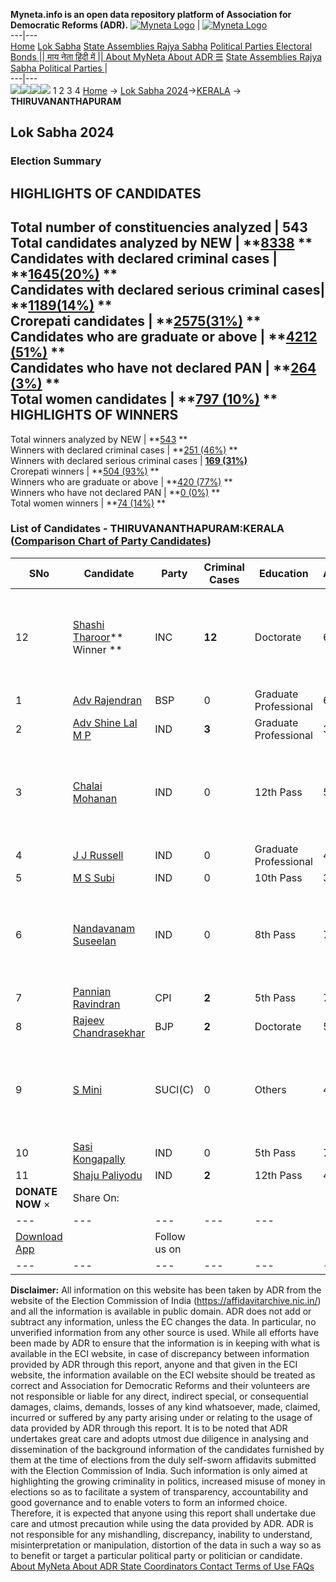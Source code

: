**Myneta.info is an open data repository platform of Association for Democratic Reforms (ADR).**
[![Myneta Logo](https://www.myneta.info/lib/img/myneta-logo.png)](https://www.myneta.info/) | [![Myneta Logo](https://www.myneta.info/lib/img/adr-logo.png)](https://adrindia.org)  
---|---  
[Home](https://www.myneta.info/) [Lok Sabha](https://www.myneta.info/#ls "Lok Sabha") [ State Assemblies ](https://www.myneta.info/#sa "State Assemblies") [Rajya Sabha](https://www.myneta.info/#rs "Rajya Sabha") [Political Parties ](https://www.myneta.info/party "Political Parties") [ Electoral Bonds ](https://www.myneta.info/electoral_bonds "Electoral Bonds") [ || माय नेता हिंदी में || ](https://translate.google.co.in/translate?prev=hp&hl=en&js=y&u=www.myneta.info&sl=en&tl=hi&history_state0=) [ About MyNeta ](https://adrindia.org/content/about-myneta) [ About ADR ](https://adrindia.org/about-adr/who-we-are) [☰](javascript:void\(0\))
[ State Assemblies ](https://www.myneta.info/#sa "State Assemblies") [ Rajya Sabha ](https://www.myneta.info/#rs "Rajya Sabha") [ Political Parties ](https://www.myneta.info/party "Political Parties")
|   
---|---  
![](https://www.myneta.info/lib/img/banner/banner-1.png)![](https://www.myneta.info/lib/img/banner/banner-2.png)![](https://www.myneta.info/lib/img/banner/banner-3.png)![](https://www.myneta.info/lib/img/banner/banner-4.png)
1  2  3  4 
[Home](https://www.myneta.info/) → [Lok Sabha 2024](https://www.myneta.info/LokSabha2024/)→[KERALA](https://www.myneta.info/LokSabha2024/index.php?action=show_constituencies&state_id=17) → **THIRUVANANTHAPURAM**
### 
## Lok Sabha 2024
###  Election Summary 
HIGHLIGHTS OF CANDIDATES  
---  
Total number of constituencies analyzed |  543   
Total candidates analyzed by NEW | **[8338](https://www.myneta.info/LokSabha2024/index.php?action=summary&subAction=candidates_analyzed&sort=candidate#summary) **  
Candidates with declared criminal cases | **[1645(20%)](https://www.myneta.info/LokSabha2024/index.php?action=summary&subAction=crime&sort=candidate#summary) **  
Candidates with declared serious criminal cases| **[1189(14%)](https://www.myneta.info/LokSabha2024/index.php?action=summary&subAction=serious_crime&sort=candidate#summary) **  
Crorepati candidates | **[2575(31%)](https://www.myneta.info/LokSabha2024/index.php?action=summary&subAction=crorepati&sort=candidate#summary) **  
Candidates who are graduate or above | **[4212 (51%)](https://www.myneta.info/LokSabha2024/index.php?action=summary&subAction=education&sort=candidate#summary) **  
Candidates who have not declared PAN | **[264 (3%)](https://www.myneta.info/LokSabha2024/index.php?action=summary&subAction=without_pan&sort=candidate#summary) **  
Total women candidates | **[797 (10%)](https://www.myneta.info/LokSabha2024/index.php?action=summary&subAction=women_candidate&sort=candidate#summary) **  
HIGHLIGHTS OF WINNERS  
---  
Total winners analyzed by NEW | **[543](https://www.myneta.info/LokSabha2024/index.php?action=summary&subAction=winner_analyzed&sort=candidate#summary) **  
Winners with declared criminal cases | **[251 (46%)](https://www.myneta.info/LokSabha2024/index.php?action=summary&subAction=winner_crime&sort=candidate#summary) **  
Winners with declared serious criminal cases | **[169 (31%)](https://www.myneta.info/LokSabha2024/index.php?action=summary&subAction=winner_serious_crime&sort=candidate#summary)**  
Crorepati winners | **[504 (93%)](https://www.myneta.info/LokSabha2024/index.php?action=summary&subAction=winner_crorepati&sort=candidate#summary) **  
Winners who are graduate or above | **[420 (77%)](https://www.myneta.info/LokSabha2024/index.php?action=summary&subAction=winner_education&sort=candidate#summary) **  
Winners who have not declared PAN | **[0 (0%)](https://www.myneta.info/LokSabha2024/index.php?action=summary&subAction=winner_without_pan&sort=candidate#summary) **  
Total women winners | **[74 (14%)](https://www.myneta.info/LokSabha2024/index.php?action=summary&subAction=winner_women&sort=candidate#summary) **  
### List of Candidates - THIRUVANANTHAPURAM:KERALA ([Comparison Chart of Party Candidates](https://www.myneta.info/LokSabha2024/comparisonchart.php?constituency_id=225))
SNo | Candidate| Party| Criminal Cases| Education| Age| Total Assets| Liabilities  
---|---|---|---|---|---|---|---  
12  | [Shashi Tharoor](https://www.myneta.info/LokSabha2024/candidate.php?candidate_id=2313)** Winner ** | INC | **12** | Doctorate| 68 | ![](https://myneta.info/image_v2.php?myneta_folder=LokSabha2024&candidate_id=2313&col=ta) | ![](https://myneta.info/image_v2.php?myneta_folder=LokSabha2024&candidate_id=2313&col=lia)  
1  | [Adv Rajendran](https://www.myneta.info/LokSabha2024/candidate.php?candidate_id=2314) | BSP | 0 | Graduate Professional| 62 | Rs 1,01,91,430 ~ 1 Crore+ | Rs 0 ~   
2  | [Adv Shine Lal M P](https://www.myneta.info/LokSabha2024/candidate.php?candidate_id=3150) | IND | **3** | Graduate Professional| 35 | Rs 7,44,600 ~ 7 Lacs+ | Rs 7,00,000 ~ 7 Lacs+  
3  | [Chalai Mohanan](https://www.myneta.info/LokSabha2024/candidate.php?candidate_id=3360) | IND | 0 | 12th Pass| 57 | ![](https://myneta.info/image_v2.php?myneta_folder=LokSabha2024&candidate_id=3360&col=ta) | ![](https://myneta.info/image_v2.php?myneta_folder=LokSabha2024&candidate_id=3360&col=lia)  
4  | [J J Russell](https://www.myneta.info/LokSabha2024/candidate.php?candidate_id=1861) | IND | 0 | Graduate Professional| 44 | Rs 51,94,520 ~ 51 Lacs+ | Rs 1,59,942 ~ 1 Lacs+  
5  | [M S Subi](https://www.myneta.info/LokSabha2024/candidate.php?candidate_id=2121) | IND | 0 | 10th Pass| 39 | Rs 39,63,500 ~ 39 Lacs+ | Rs 6,50,000 ~ 6 Lacs+  
6  | [Nandavanam Suseelan](https://www.myneta.info/LokSabha2024/candidate.php?candidate_id=1862) | IND | 0 | 8th Pass| 72 | ![](https://myneta.info/image_v2.php?myneta_folder=LokSabha2024&candidate_id=1862&col=ta) | ![](https://myneta.info/image_v2.php?myneta_folder=LokSabha2024&candidate_id=1862&col=lia)  
7  | [Pannian Ravindran](https://www.myneta.info/LokSabha2024/candidate.php?candidate_id=3152) | CPI | **2** | 5th Pass| 78 | Rs 14,14,729 ~ 14 Lacs+ | Rs 0 ~   
8  | [Rajeev Chandrasekhar](https://www.myneta.info/LokSabha2024/candidate.php?candidate_id=3151) | BJP | **2** | Doctorate| 59 | Rs 86,29,73,940 ~ 86 Crore+ | Rs 21,05,36,866 ~ 21 Crore+  
9  | [S Mini](https://www.myneta.info/LokSabha2024/candidate.php?candidate_id=1863) | SUCI(C) | 0 | Others| 49 | ![](https://myneta.info/image_v2.php?myneta_folder=LokSabha2024&candidate_id=1863&col=ta) | ![](https://myneta.info/image_v2.php?myneta_folder=LokSabha2024&candidate_id=1863&col=lia)  
10  | [Sasi Kongapally](https://www.myneta.info/LokSabha2024/candidate.php?candidate_id=3361) | IND | 0 | 5th Pass| 71 | Rs 8,92,000 ~ 8 Lacs+ | Rs 0 ~   
11  | [Shaju Paliyodu](https://www.myneta.info/LokSabha2024/candidate.php?candidate_id=3153) | IND | **2** | 12th Pass| 48 | Rs 81,50,110 ~ 81 Lacs+ | Rs 25,000 ~ 25 Thou+  
|  **DONATE NOW** × |  Share On:  | [](https://api.whatsapp.com/send?text=https%3A%2F%2Fmyneta.info%2Fpunjab2022%2Findex.php%3Faction%3Dshow_constituencies%26state_id%3D19) | [](https://www.facebook.com/sharer/sharer.php?u=https%3A%2F%2Fmyneta.info%2Fpunjab2022%2Findex.php%3Faction%3Dshow_constituencies%26state_id%3D19) | [](https://twitter.com/share?url=https%3A%2F%2Fmyneta.info%2Fpunjab2022%2Findex.php%3Faction%3Dshow_constituencies%26state_id%3D19)  
---|---|---|---|---  
| [ Download App ](https://play.google.com/store/apps/details?id=com.webrosoft.myneta1&pcampaignid=pcampaignidMKT-Other-global-all-co-prtnr-py-PartBadge-Mar2515-1) | [](https://play.google.com/store/apps/details?id=com.webrosoft.myneta1&pcampaignid=pcampaignidMKT-Other-global-all-co-prtnr-py-PartBadge-Mar2515-1) |  Follow us on  | [](https://www.facebook.com/adrindia.org/) | [](https://twitter.com/adrspeaks) | [](https://groups.google.com/g/national-election-watch?hl=en&pli=1) | [](https://www.instagram.com/adrspeaks/) | [](https://www.youtube.com/user/adrspeaks) | [](https://sharechat.com/profile/adrspeaks)  
---|---|---|---|---|---|---|---|---  
**Disclaimer:** All information on this website has been taken by ADR from the website of the Election Commission of India (https://affidavitarchive.nic.in/) and all the information is available in public domain. ADR does not add or subtract any information, unless the EC changes the data. In particular, no unverified information from any other source is used. While all efforts have been made by ADR to ensure that the information is in keeping with what is available in the ECI website, in case of discrepancy between information provided by ADR through this report, anyone and that given in the ECI website, the information available on the ECI website should be treated as correct and Association for Democratic Reforms and their volunteers are not responsible or liable for any direct, indirect special, or consequential damages, claims, demands, losses of any kind whatsoever, made, claimed, incurred or suffered by any party arising under or relating to the usage of data provided by ADR through this report. It is to be noted that ADR undertakes great care and adopts utmost due diligence in analysing and dissemination of the background information of the candidates furnished by them at the time of elections from the duly self-sworn affidavits submitted with the Election Commission of India. Such information is only aimed at highlighting the growing criminality in politics, increased misuse of money in elections so as to facilitate a system of transparency, accountability and good governance and to enable voters to form an informed choice. Therefore, it is expected that anyone using this report shall undertake due care and utmost precaution while using the data provided by ADR. ADR is not responsible for any mishandling, discrepancy, inability to understand, misinterpretation or manipulation, distortion of the data in such a way so as to benefit or target a particular political party or politician or candidate. 
[ About MyNeta ](https://adrindia.org/content/about-myneta) [ About ADR ](https://adrindia.org/about-adr/who-we-are) [ State Coordinators ](https://adrindia.org/about-adr/state-coordinators) [ Contact ](https://adrindia.org/contact-us) [ Terms of Use ](https://adrindia.org/content/adr-terms-use) [ FAQs ](https://adrindia.org/content/faqs)

